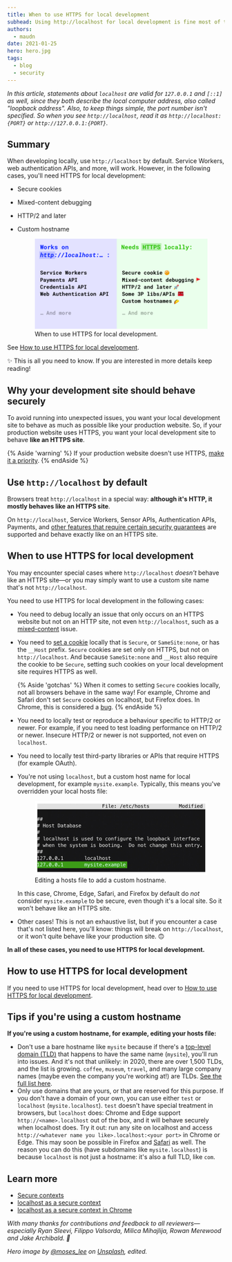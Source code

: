 ```yaml
---
title: When to use HTTPS for local development
subhead: Using http://localhost for local development is fine most of the time, except in some special cases. This post explains when you need to run your local development site with HTTPS.
authors:
  - maudn
date: 2021-01-25
hero: hero.jpg
tags:
  - blog
  - security
---
```


_In this article, statements about `localhost` are valid for `127.0.0.1` and `[::1]` as well, since they both describe the local computer address, also called "loopback address". Also, to keep things simple, the port number isn't specified._
_So when you see `http://localhost`, read it as `http://localhost:{PORT}` or `http://127.0.0.1:{PORT}`._

## Summary

When developing locally, use `http://localhost` by default. Service Workers, web authentication APIs, and more, will work.
However, in the following cases, you'll need HTTPS for local development:

- Secure cookies
- Mixed-content debugging
- HTTP/2 and later
- Custom hostname

  <figure class="w-figure">
    <img src="./when-to-use-local-https.png" alt="A list of cases when you need to use HTTPS for local development.">
    <figcaption class="w-figcaption">When to use HTTPS for local development.</figcaption>
  </figure>

See [How to use HTTPS for local development](/how-to-use-local-https).

✨ This is all you need to know. If you are interested in more details keep reading!

## Why your development site should behave securely

To avoid running into unexpected issues, you want your local development site to behave as much as possible like your production website. So, if your production website uses HTTPS, you want your local development site to behave **like an HTTPS site**.

{% Aside 'warning' %}
If your production website doesn't use HTTPS, [make it a priority](/why-https-matters/).
{% endAside %}

## Use `http://localhost` by default

Browsers treat `http://localhost` in a special way: **although it's HTTP, it mostly behaves like an HTTPS site**.

On `http://localhost`, Service Workers, Sensor APIs, Authentication APIs, Payments, and [other features that require certain security guarantees](https://developer.mozilla.org/en-US/docs/Web/Security/Secure_Contexts/features_restricted_to_secure_contexts) are supported and behave exactly like on an HTTPS site.

## When to use HTTPS for local development

You may encounter special cases where `http://localhost` _doesn't_ behave like an HTTPS site—or you may simply want to use a custom site name that's not `http://localhost`.

You need to use HTTPS for local development in the following cases:

- You need to debug locally an issue that only occurs on an HTTPS website but not on an HTTP site, not even `http://localhost`, such as a [mixed-content](https://developer.mozilla.org/en-US/docs/Web/Security/Mixed_content) issue.
- You need to [set a cookie](https://developer.mozilla.org/en-US/docs/Web/HTTP/Headers/Set-Cookie) locally that is `Secure`, or `SameSite:none`, or has the `__Host` prefix. `Secure` cookies are set only on HTTPS, but not on `http://localhost`. And because `SameSite:none` and `__Host` also require the cookie to be `Secure`, setting such cookies on your local development site requires HTTPS as well.

  {% Aside 'gotchas' %}
  When it comes to setting `Secure` cookies locally, not all browsers behave in the same way! For example, Chrome and Safari don't set `Secure` cookies on localhost, but Firefox does. In Chrome, this is considered a [bug](https://bugs.chromium.org/p/chromium/issues/detail?id=1056543&q=localhost%20secure%20cookie&can=2).
  {% endAside %}

- You need to locally test or reproduce a behaviour specific to HTTP/2 or newer. For example, if you need to test loading performance on HTTP/2 or newer. Insecure HTTP/2 or newer is not supported, not even on `localhost`.
- You need to locally test third-party libraries or APIs that require HTTPS (for example OAuth).
- You're not using `localhost`, but a custom host name for local development, for example `mysite.example`. Typically, this means you've overridden your local hosts file:
  <figure class="w-figure">
    <img src="./hosts.jpg" alt="Screenshot of a terminal editing a hosts file">
    <figcaption class="w-figcaption">Editing a hosts file to add a custom hostname.</figcaption>
  </figure>

  In this case, Chrome, Edge, Safari, and Firefox by default do _not_ consider `mysite.example` to be secure, even though it's a local site. So it won't behave like an HTTPS site.

- Other cases! This is not an exhaustive list, but if you encounter a case that's not listed here, you'll know: things will break on `http://localhost`, or it won't quite behave like your production site. 🙃

**In all of these cases, you need to use HTTPS for local development.**

## How to use HTTPS for local development

If you need to use HTTPS for local development, head over to [How to use HTTPS for local development](/how-to-use-local-https).

## Tips if you're using a custom hostname

**If you're using a custom hostname, for example, editing your hosts file:**

- Don't use a bare hostname like `mysite` because if there's a [top-level domain (TLD)](https://en.wikipedia.org/wiki/Top-level_domain) that happens to have the same name (`mysite`), you'll run into issues. And it's not that unlikely: in 2020, there are over 1,500 TLDs, and the list is growing. `coffee`, `museum`, `travel`, and many large company names (maybe even the company you're working at!) are TLDs. [See the full list here](https://data.iana.org/TLD/tlds-alpha-by-domain.txt).
- Only use domains that are yours, or that are reserved for this purpose. If you don't have a domain of your own, you can use either `test` or `localhost` (`mysite.localhost`). `test` doesn't have special treatment in browsers, but `localhost` does: Chrome and Edge support `http://<name>.localhost` out of the box, and it will behave securely when localhost does. Try it out: run any site on localhost and access `http://<whatever name you like>.localhost:<your port>` in Chrome or Edge. This may soon be possible in Firefox and [Safari](https://bugs.webkit.org/show_bug.cgi?id=160504) as well. The reason you can do this (have subdomains like `mysite.localhost`) is because `localhost` is not just a hostname: it's also a full TLD, like `com`.

## Learn more

- [Secure contexts](https://developer.mozilla.org/en-US/docs/Web/Security/Secure_Contexts)
- [localhost as a secure context](https://www.w3.org/TR/secure-contexts/#localhost)
- [localhost as a secure context in Chrome](https://www.chromestatus.com/feature/6269417340010496)

_With many thanks for contributions and feedback to all reviewers—especially Ryan Sleevi,
Filippo Valsorda, Milica Mihajlija, Rowan Merewood and Jake Archibald. 🙌_

_Hero image by [@moses_lee](https://unsplash.com/@moses_lee) on [Unsplash](https://unsplash.com/photos/Q2Xy_hYzrgg), edited._
